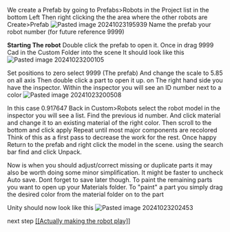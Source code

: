 We create a Prefab by going to 
	Prefabs>Robots in the Project list in the bottom Left
	Then right clicking the the area where the other robots are Create>Prefab
	![Pasted image 20241023195939](https://github.com/user-attachments/assets/bc3c7ae0-5271-45d2-9078-20a36eec1bf9)
	Name the prefab your robot number (for future reference 9999)

**Starting The robot**
	Double click the prefab to open it.
	Once in drag 9999 Cad in the Custom Folder into the scene
	It should look like this
	![Pasted image 20241023200105](https://github.com/user-attachments/assets/5f88051c-b7d1-4e43-ba19-3709c3947ccb)
	
 Set positions to zero
	select 9999 (The prefab) And change the scale to 5.85 on all axis
	Then double click a part to open it up. on The right hand side you have the inspector.
	Within the inspector you will see an ID number next to a color
![Pasted image 20241023200508](https://github.com/user-attachments/assets/4a2317e9-e0c8-4686-8a05-eff0301a055b)
	
 In this case 0.917647
	Back in Custom>Robots select the robot model in the inspector you will see a list.
	Find the previous id number. And click material and change it to an existing material of the right color. Then scroll to the bottom and click apply
	Repeat until most major components are recolored
	Think of this as a first pass to decrease the work for the rest.
	Once happy Return to the prefab and right click the model in the scene. using the search bar find and click Unpack.

Now is when you should adjust/correct missing or duplicate parts it may also be worth doing some minor simplification.
	It might be faster to uncheck Auto save. Dont forget to save later though.
	To paint the remaining parts you want to open up your Materials folder.
	To "paint" a part you simply drag the desired color from the material folder on to the part

Unity should now look like this
![Pasted image 20241023202453](https://github.com/user-attachments/assets/4d9e9ada-1dc2-470c-8543-31141c2ceaab)


next step [[[Actually making the robot play]]](https://github.com/masonmm3/MoSim2022Mod/blob/main/MoSimDocs/Actually%20making%20the%20robot%20play.md)

